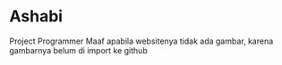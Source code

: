 # Ashabi
Project Programmer
Maaf apabila websitenya tidak ada gambar, karena gambarnya belum di import ke github
